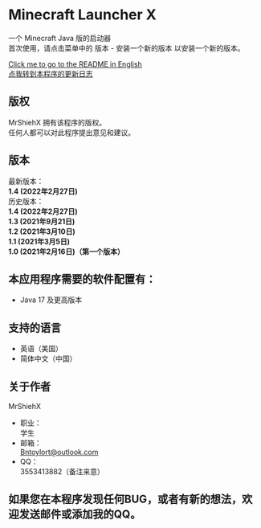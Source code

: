 # Minecraft Launcher X
一个 Minecraft Java 版的启动器<br/>
首次使用，请点击菜单中的 版本 - 安装一个新的版本 以安装一个新的版本。<br/>

[Click me to go to the README in English](https://github.com/MrShieh-X/minecraft-launcher-x/blob/master/README.md) <br/>
[点我转到本程序的更新日志](https://github.com/MrShieh-X/minecraft-launcher-x/blob/master/update_logs-zh.md) <br/>

## 版权
MrShiehX 拥有该程序的版权。<br/>
任何人都可以对此程序提出意见和建议。

## 版本
最新版本：<br/>
<b>1.4 (2022年2月27日)</b><br/>
历史版本：<br/>
<b>1.4 (2022年2月27日)</b><br/>
<b>1.3 (2021年9月21日)</b><br/>
<b>1.2 (2021年3月10日)</b><br/>
<b>1.1 (2021年3月5日)</b><br/>
<b>1.0 (2021年2月16日)（第一个版本）</b><br/>

## 本应用程序需要的软件配置有：
* Java 17 及更高版本

## 支持的语言
- 英语（美国）
- 简体中文（中国）

## 关于作者
MrShiehX<br/>
- 职业：<br/>
学生<br/>
- 邮箱：<br/>
Bntoylort@outlook.com<br/>
- QQ：<br/>
3553413882（备注来意）<br/>

## 如果您在本程序发现任何BUG，或者有新的想法，欢迎发送邮件或添加我的QQ。
